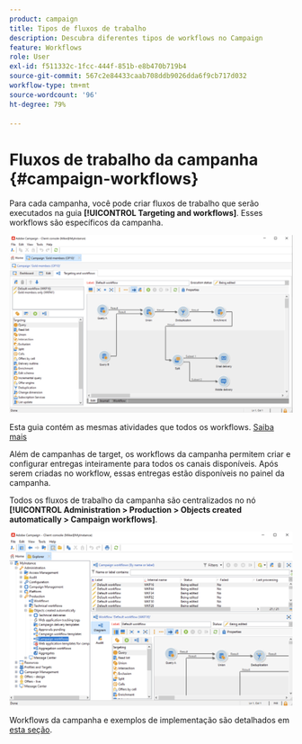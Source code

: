 ```yaml
---
product: campaign
title: Tipos de fluxos de trabalho
description: Descubra diferentes tipos de workflows no Campaign
feature: Workflows
role: User
exl-id: f511332c-1fcc-444f-851b-e8b470b719b4
source-git-commit: 567c2e84433caab708ddb9026dda6f9cb717d032
workflow-type: tm+mt
source-wordcount: '96'
ht-degree: 79%

---
```


# Fluxos de trabalho da campanha {#campaign-workflows}

Para cada campanha, você pode criar fluxos de trabalho que serão executados na guia **[!UICONTROL Targeting and workflows]**. Esses workflows são específicos da campanha.

![](assets/wf-in-op-edit-delivery-tab.png)

Esta guia contém as mesmas atividades que todos os workflows. [Saiba mais](#implementation-steps-)

Além de campanhas de target, os workflows da campanha permitem criar e configurar entregas inteiramente para todos os canais disponíveis. Após serem criadas no workflow, essas entregas estão disponíveis no painel da campanha.

Todos os fluxos de trabalho da campanha são centralizados no nó **[!UICONTROL Administration > Production > Objects created automatically > Campaign workflows]**.

![](assets/campaigns_wf.png)

Workflows da campanha e exemplos de implementação são detalhados em [esta seção](../campaigns/marketing-campaign-target.md).
